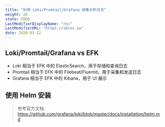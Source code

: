 ```yaml
---
title: "利用 Loki/Promtail/Grafana 收集分析日志"
weight: 20
state: TODO
LastModifierDisplayName: "roc"
LastModifierURL: "https://imroc.io"
date: 2020-03-12
---
```


## Loki/Promtail/Grafana vs EFK

* Loki 相当于 EFK 中的 ElasticSearch，用于存储和查询日志
* Promtail 相当于 EFK 中的 Filebeat/Fluentd，用于采集和发送日志
* Grafana 相当于 EFK 中的 Kibana，用于 UI 展示

## 使用 Helm 安装

> 参考官方文档: https://github.com/grafana/loki/blob/master/docs/installation/helm.md

